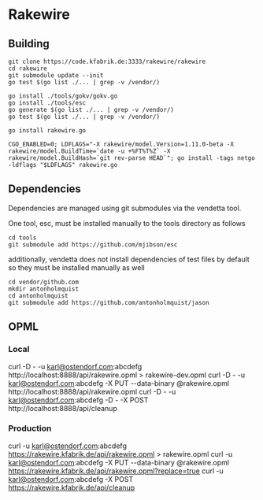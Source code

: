 # Rakewire

## Building

	git clone https://code.kfabrik.de:3333/rakewire/rakewire
	cd rakewire
	git submodule update --init
	go test $(go list ./... | grep -v /vendor/)

	go install ./tools/gokv/gokv.go
	go install ./tools/esc
	go generate $(go list ./... | grep -v /vendor/)
	go test $(go list ./... | grep -v /vendor/)

	go install rakewire.go

	CGO_ENABLED=0; LDFLAGS="-X rakewire/model.Version=1.11.0-beta -X rakewire/model.BuildTime=`date -u +%FT%T%Z` -X rakewire/model.BuildHash=`git rev-parse HEAD`"; go install -tags netgo -ldflags "$LDFLAGS" rakewire.go

## Dependencies

Dependencies are managed using git submodules via the vendetta tool.

One tool, esc, must be installed manually to the tools directory as follows

	cd tools
	git submodule add https://github.com/mjibson/esc

additionally, vendetta does not install dependencies of test files by default so they must be installed manually as well

 	cd vendor/github.com
	mkdir antonholmquist
	cd antonholmquist
	git submodule add https://github.com/antonholmquist/jason


## OPML

### Local

curl -D - -u karl@ostendorf.com:abcdefg http://localhost:8888/api/rakewire.opml > rakewire-dev.opml
curl -D - -u karl@ostendorf.com:abcdefg -X PUT --data-binary @rakewire.opml http://localhost:8888/api/rakewire.opml
curl -D - -u karl@ostendorf.com:abcdefg -D - -X POST http://localhost:8888/api/cleanup

### Production

curl -u karl@ostendorf.com:abcdefg https://rakewire.kfabrik.de/api/rakewire.opml > rakewire.opml
curl -u karl@ostendorf.com:abcdefg -X PUT --data-binary @rakewire.opml https://rakewire.kfabrik.de/api/rakewire.opml?replace=true
curl -u karl@ostendorf.com:abcdefg -X POST https://rakewire.kfabrik.de/api/cleanup
